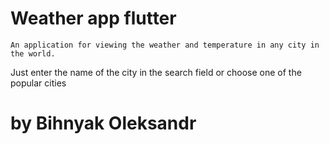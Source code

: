 # Weather app flutter
    An application for viewing the weather and temperature in any city in the world.
Just enter the name of the city in the search field or choose one of the popular cities


# by Bihnyak Oleksandr




